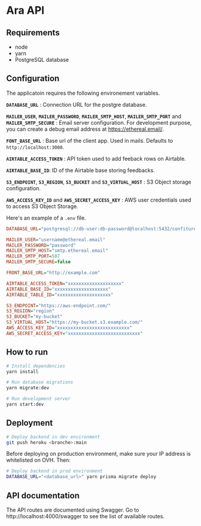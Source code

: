 # Ara API

## Requirements

- node
- yarn
- PostgreSQL database

## Configuration

The applicatoin requires the following environement variables.

**`DATABASE_URL`** : Connection URL for the postgre database.

**`MAILER_USER`**,
**`MAILER_PASSWORD`**,
**`MAILER_SMTP_HOST`**,
**`MAILER_SMTP_PORT`** and
**`MAILER_SMTP_SECURE`** : Email server configuration. For development purpose, you can create a debug email address at https://ethereal.email/.

**`FONT_BASE_URL`** : Base url of the client app. Used in mails. Defaults to `http://localhost:3000`.

**`AIRTABLE_ACCESS_TOKEN`** : API token used to add feeback rows on Airtable.

**`AIRTABLE_BASE_ID`**: ID of the Airtable base storing feedbacks.

**`S3_ENDPOINT`**,
**`S3_REGION`**,
**`S3_BUCKET`** and
**`S3_VIRTUAL_HOST`** : S3 Object storage configuration.

**`AWS_ACCESS_KEY_ID`** and
**`AWS_SECRET_ACCESS_KEY`** : AWS user credentials used to access S3 Object Storage.

Here's an example of a `.env` file.

```ini
DATABASE_URL="postgresql://db-user:db-password@localhost:5432/confiture-db"

MAILER_USER="username@ethereal.email"
MAILER_PASSWORD="password"
MAILER_SMTP_HOST="smtp.ethereal.email"
MAILER_SMTP_PORT=587
MAILER_SMTP_SECURE=false

FRONT_BASE_URL="http://example.com"

AIRTABLE_ACCESS_TOKEN="xxxxxxxxxxxxxxxxxxxx"
AIRTABLE_BASE_ID="xxxxxxxxxxxxxxxxxxxx"
AIRTABLE_TABLE_ID="xxxxxxxxxxxxxxxxxxxx"

S3_ENDPOINT="https://aws-endpoint.com/"
S3_REGION="region"
S3_BUCKET="my-bucket"
S3_VIRTUAL_HOST="https://my-bucket.s3.example.com/"
AWS_ACCESS_KEY_ID="xxxxxxxxxxxxxxxxxxxxxxxxxxx"
AWS_SECRET_ACCESS_KEY="xxxxxxxxxxxxxxxxxxxxxxxxxxx"
```

## How to run

```sh
# Install dependencies
yarn install

# Run database migrations
yarn migrate:dev

# Run development server
yarn start:dev
```

## Deployment

```sh
# Deploy backend in dev environment
git push heroku <branche>:main
```

Before deploying on production environment, make sure your IP address is whitelisted on OVH. Then:

```sh
# Deploy backend in prod environment
DATABASE_URL="<database_url>" yarn prisma migrate deploy
```

## API documentation

The API routes are documented using Swagger. Go to http://localhost:4000/swagger
to see the list of available routes.

